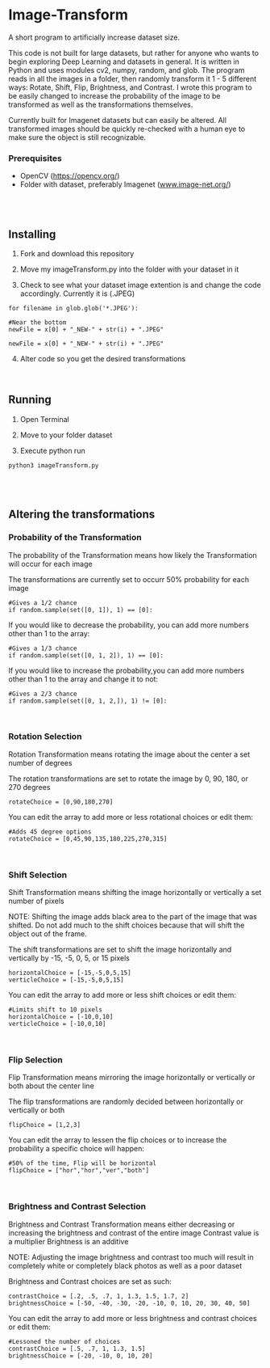 # Image-Transform
A short program to artificially increase dataset size. 

This code is not built for large datasets, but rather for anyone who wants to begin exploring Deep Learning and datasets in general. It is written in Python and uses modules cv2, numpy, random, and glob. The program reads in all the images in a folder, then randomly transform it 1 - 5 different ways: Rotate, Shift, Flip, Brightness, and Contrast. I wrote this program to be easily changed to increase the probability of the image to be transformed as well as the transformations themselves. 

Currently built for Imagenet datasets but can easily be altered. All transformed images should be quickly re-checked with a human eye to make sure the object is still recognizable.  

### Prerequisites 
   - OpenCV (https://opencv.org/)
   - Folder with dataset, preferably Imagenet (www.image-net.org/)
   
  <br /> 
  <br />
   
## Installing

1. Fork and download this repository 

2. Move my imageTransform.py into the folder with your dataset in it

3. Check to see what your dataset image extention is and change the code accordingly. Currently it is (.JPEG)

```
for filename in glob.glob('*.JPEG'):

#Near the bottom
newFile = x[0] + "_NEW-" + str(i) + ".JPEG"

newFile = x[0] + "_NEW-" + str(i) + ".JPEG"
```

4. Alter code so you get the desired transformations

<br />

## Running

   1) Open Terminal
   
   2) Move to your folder dataset
   
   3) Execute python run
   
   ```
   python3 imageTransform.py
   ```
   
   <br />
   <br />
   
## Altering the transformations


### Probability  of the Transformation
The probability of the Transformation means how likely the Transformation will occur for each image

The transformations are currently set to occurr 50% probability for each image
```
#Gives a 1/2 chance
if random.sample(set([0, 1]), 1) == [0]:
```

If you would like to decrease the probability, you can add more numbers other than 1 to the array:
```
#Gives a 1/3 chance
if random.sample(set([0, 1, 2]), 1) == [0]:
```

If you would like to increase the probability,you can add more numbers other than 1 to the array and change it to not:
```
#Gives a 2/3 chance
if random.sample(set([0, 1, 2,]), 1) != [0]:
```

<br />

### Rotation Selection
Rotation Transformation means rotating the image about the center a set number of degrees

The rotation transformations are set to rotate the image by 0, 90, 180, or 270 degrees
```
rotateChoice = [0,90,180,270]
```

You can edit the array to add more or less rotational choices or edit them:
```
#Adds 45 degree options
rotateChoice = [0,45,90,135,180,225,270,315]
```

<br />


### Shift Selection
Shift Transformation means shifting the image horizontally or vertically a set number of pixels

NOTE: Shifting the image adds black area to the part of the image that was shifted. Do not add much to the shift choices because that will shift the object out of the frame.

The shift transformations are set to shift the image horizontally and vertically by -15, -5, 0, 5, or 15 pixels
```
horizontalChoice = [-15,-5,0,5,15]
verticleChoice = [-15,-5,0,5,15]
```

You can edit the array to add more or less shift choices or edit them:
```
#Limits shift to 10 pixels
horizontalChoice = [-10,0,10]
verticleChoice = [-10,0,10]
```

<br />

### Flip Selection
Flip Transformation means mirroring the image horizontally or vertically or both about the center line

The flip transformations are randomly decided between horizontally or vertically or both
```
flipChoice = [1,2,3]
```

You can edit the array to lessen the flip choices or to increase the probability a specific choice will happen:
```
#50% of the time, Flip will be horizontal
flipChoice = ["hor","hor","ver","both"]
```

<br />

### Brightness and Contrast Selection
Brightness and Contrast Transformation means either decreasing or increasing the brightness and contrast of the entire image
Contrast value is a multiplier
Brightness is an additive

NOTE: Adjusting the image brightness and contrast too much will result in completely white or completely black photos as well as a poor dataset

Brightness and Contrast choices are set as such:
```
contrastChoice = [.2, .5, .7, 1, 1.3, 1.5, 1.7, 2]
brightnessChoice = [-50, -40, -30, -20, -10, 0, 10, 20, 30, 40, 50]
```

You can edit the array to add more or less brightness and contrast choices or edit them:
```
#Lessoned the number of choices
contrastChoice = [.5, .7, 1, 1.3, 1.5]
brightnessChoice = [-20, -10, 0, 10, 20]
```

<br />

